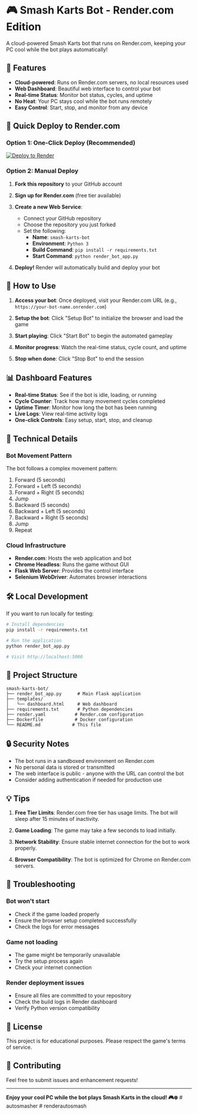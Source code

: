 # 🎮 Smash Karts Bot - Render.com Edition

A cloud-powered Smash Karts bot that runs on Render.com, keeping your PC cool while the bot plays automatically!

## 🌟 Features

- **Cloud-powered**: Runs on Render.com servers, no local resources used
- **Web Dashboard**: Beautiful web interface to control your bot
- **Real-time Status**: Monitor bot status, cycles, and uptime
- **No Heat**: Your PC stays cool while the bot runs remotely
- **Easy Control**: Start, stop, and monitor from any device

## 🚀 Quick Deploy to Render.com

### Option 1: One-Click Deploy (Recommended)

[![Deploy to Render](https://render.com/images/deploy-to-render-button.svg)](https://render.com/deploy/schema/new?template=https://github.com/yourusername/smash-karts-bot)

### Option 2: Manual Deploy

1. **Fork this repository** to your GitHub account

2. **Sign up for Render.com** (free tier available)

3. **Create a new Web Service**:
   - Connect your GitHub repository
   - Choose the repository you just forked
   - Set the following:
     - **Name**: `smash-karts-bot`
     - **Environment**: `Python 3`
     - **Build Command**: `pip install -r requirements.txt`
     - **Start Command**: `python render_bot_app.py`

4. **Deploy!** Render will automatically build and deploy your bot

## 🎯 How to Use

1. **Access your bot**: Once deployed, visit your Render.com URL (e.g., `https://your-bot-name.onrender.com`)

2. **Setup the bot**: Click "Setup Bot" to initialize the browser and load the game

3. **Start playing**: Click "Start Bot" to begin the automated gameplay

4. **Monitor progress**: Watch the real-time status, cycle count, and uptime

5. **Stop when done**: Click "Stop Bot" to end the session

## 📊 Dashboard Features

- **Real-time Status**: See if the bot is idle, loading, or running
- **Cycle Counter**: Track how many movement cycles completed
- **Uptime Timer**: Monitor how long the bot has been running
- **Live Logs**: View real-time activity logs
- **One-click Controls**: Easy setup, start, stop, and cleanup

## 🔧 Technical Details

### Bot Movement Pattern
The bot follows a complex movement pattern:
1. Forward (5 seconds)
2. Forward + Left (5 seconds)
3. Forward + Right (5 seconds)
4. Jump
5. Backward (5 seconds)
6. Backward + Left (5 seconds)
7. Backward + Right (5 seconds)
8. Jump
9. Repeat

### Cloud Infrastructure
- **Render.com**: Hosts the web application and bot
- **Chrome Headless**: Runs the game without GUI
- **Flask Web Server**: Provides the control interface
- **Selenium WebDriver**: Automates browser interactions

## 🛠️ Local Development

If you want to run locally for testing:

```bash
# Install dependencies
pip install -r requirements.txt

# Run the application
python render_bot_app.py

# Visit http://localhost:5000
```

## 📁 Project Structure

```
smash-karts-bot/
├── render_bot_app.py      # Main Flask application
├── templates/
│   └── dashboard.html     # Web dashboard
├── requirements.txt       # Python dependencies
├── render.yaml           # Render.com configuration
├── Dockerfile            # Docker configuration
└── README.md            # This file
```

## 🔒 Security Notes

- The bot runs in a sandboxed environment on Render.com
- No personal data is stored or transmitted
- The web interface is public - anyone with the URL can control the bot
- Consider adding authentication if needed for production use

## 💡 Tips

1. **Free Tier Limits**: Render.com free tier has usage limits. The bot will sleep after 15 minutes of inactivity.

2. **Game Loading**: The game may take a few seconds to load initially.

3. **Network Stability**: Ensure stable internet connection for the bot to work properly.

4. **Browser Compatibility**: The bot is optimized for Chrome on Render.com servers.

## 🐛 Troubleshooting

### Bot won't start
- Check if the game loaded properly
- Ensure the browser setup completed successfully
- Check the logs for error messages

### Game not loading
- The game might be temporarily unavailable
- Try the setup process again
- Check your internet connection

### Render deployment issues
- Ensure all files are committed to your repository
- Check the build logs in Render dashboard
- Verify Python version compatibility

## 📄 License

This project is for educational purposes. Please respect the game's terms of service.

## 🤝 Contributing

Feel free to submit issues and enhancement requests!

---

**Enjoy your cool PC while the bot plays Smash Karts in the cloud! 🎮❄️** #   a u t o s m a s h e r  
 #   r e n d e r a u t o s m a s h  
 